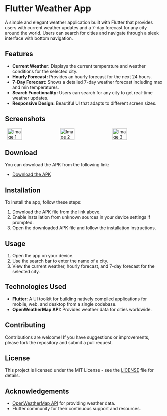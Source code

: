 # Flutter Weather App

A simple and elegant weather application built with Flutter that provides users with current weather updates and a 7-day forecast for any city around the world. Users can search for cities and navigate through a sleek interface with bottom navigation.

## Features

- **Current Weather:** Displays the current temperature and weather conditions for the selected city.
- **Hourly Forecast:** Provides an hourly forecast for the next 24 hours.
- **7-Day Forecast:** Shows a detailed 7-day weather forecast including max and min temperatures.
- **Search Functionality:** Users can search for any city to get real-time weather updates.
- **Responsive Design:** Beautiful UI that adapts to different screen sizes.

## Screenshots

<div style="display: flex; justify-content: space-around;">
    <img src="https://github.com/user-attachments/assets/e2d6cc4e-bba7-4c64-a679-43279639582f" alt="Image 1" style="width: 30%; height: auto;"/>
    <img src="https://github.com/user-attachments/assets/7776898a-1b1b-41f9-a056-4ed61d056718" alt="Image 2" style="width: 30%; height: auto;"/>
    <img src="https://github.com/user-attachments/assets/bf9431e9-cb07-4567-b3f0-c7ea3b2fd160" alt="Image 3" style="width: 30%; height: auto;"/>
</div>

## Download

You can download the APK from the following link:

- [Download the APK](https://raw.githubusercontent.com/Jihad82/Weather-app-with-open-api/refs/heads/main/app-armeabi-v7a-release.apk)

## Installation

To install the app, follow these steps:

1. Download the APK file from the link above.
2. Enable installation from unknown sources in your device settings if prompted.
3. Open the downloaded APK file and follow the installation instructions.

## Usage

1. Open the app on your device.
2. Use the search bar to enter the name of a city.
3. View the current weather, hourly forecast, and 7-day forecast for the selected city.

## Technologies Used

- **Flutter:** A UI toolkit for building natively compiled applications for mobile, web, and desktop from a single codebase.
- **OpenWeatherMap API:** Provides weather data for cities worldwide.

## Contributing

Contributions are welcome! If you have suggestions or improvements, please fork the repository and submit a pull request.

## License

This project is licensed under the MIT License - see the [LICENSE](LICENSE) file for details.

## Acknowledgements

- [OpenWeatherMap API](https://openweathermap.org/api) for providing weather data.
- Flutter community for their continuous support and resources.

